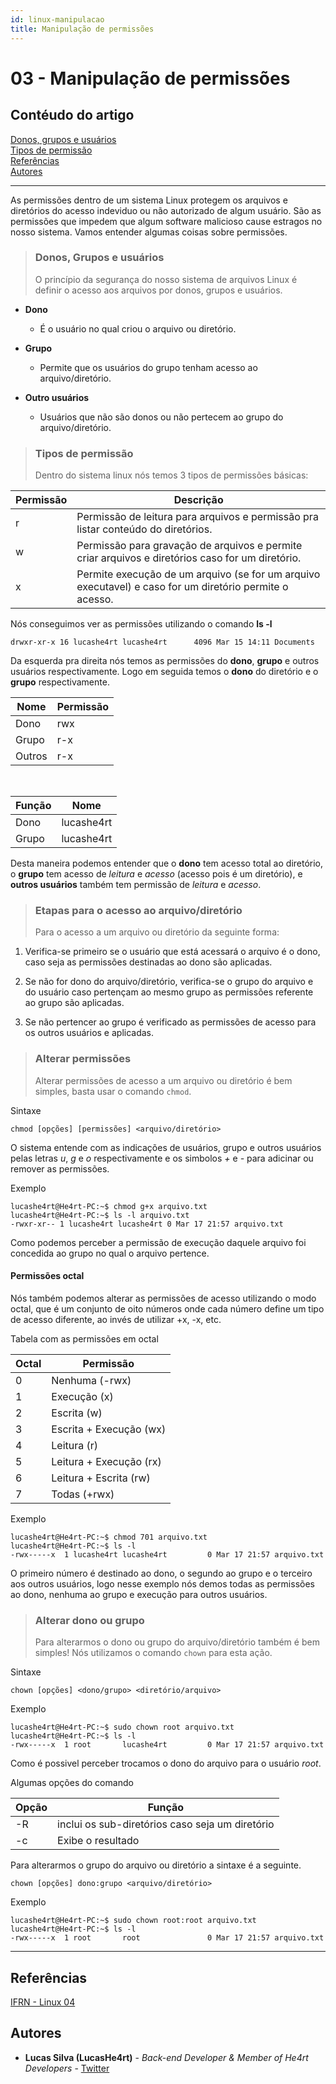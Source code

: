 ```yaml
---
id: linux-manipulacao
title: Manipulação de permissões
---
```


# 03 - Manipulação de permissões

## Contéudo do artigo

[Donos, grupos e usuários](#donos)<br>
[Tipos de permissão]()<br>
[Referências](#Referências)<br>
[Autores](#Autores)

---

As permissões dentro de um sistema Linux protegem os arquivos e diretórios do acesso indeviduo ou não autorizado de algum usuário. São as permissões que impedem que algum software malicioso cause estragos no nosso sistema. Vamos entender algumas coisas sobre permissões.

> ### <span id="donos"> Donos, Grupos e usuários </span>
>
> O princípio da segurança do nosso sistema de arquivos Linux é definir o acesso aos arquivos por donos, grupos e usuários.

- **Dono**

  - É o usuário no qual criou o arquivo ou diretório.

- **Grupo**

  - Permite que os usuários do grupo tenham acesso ao arquivo/diretório.

- **Outro usuários**
  - Usuários que não são donos ou não pertecem ao grupo do arquivo/diretório.

> ### Tipos de permissão
>
> Dentro do sistema linux nós temos 3 tipos de permissões básicas:

| Permissão | Descrição                                                                                               |
| --------- | ------------------------------------------------------------------------------------------------------- |
| r         | Permissão de leitura para arquivos e permissão pra listar conteúdo do diretórios.                       |
| w         | Permissão para gravação de arquivos e permite criar arquivos e diretórios caso for um diretório.        |
| x         | Permite execução de um arquivo (se for um arquivo executavel) e caso for um diretório permite o acesso. |

Nós conseguimos ver as permissões utilizando o comando **ls -l**

```console
drwxr-xr-x 16 lucashe4rt lucashe4rt      4096 Mar 15 14:11 Documents
```

Da esquerda pra direita nós temos as permissões do **dono**, **grupo** e outros usuários respectivamente. Logo em seguida temos o **dono** do diretório e o **grupo** respectivamente.

| Nome   | Permissão |
| ------ | --------- |
| Dono   | rwx       |
| Grupo  | r-x       |
| Outros | r-x       |

<br>

| Função | Nome       |
| ------ | ---------- |
| Dono   | lucashe4rt |
| Grupo  | lucashe4rt |

Desta maneira podemos entender que o **dono** tem acesso total ao diretório, o **grupo** tem acesso de _leitura_ e _acesso_ (acesso pois é um diretório), e **outros usuários** também tem permissão de _leitura_ e _acesso_.

> ### Etapas para o acesso ao arquivo/diretório
>
> Para o acesso a um arquivo ou diretório da seguinte forma:

1. Verifica-se primeiro se o usuário que está acessará o arquivo é o dono, caso seja as permissões destinadas ao dono são aplicadas.

2. Se não for dono do arquivo/diretório, verifica-se o grupo do arquivo e do usuário caso pertençam ao mesmo grupo as permissões referente ao grupo são aplicadas.

3. Se não pertencer ao grupo é verificado as permissões de acesso para os outros usuários e aplicadas.

> ### Alterar permissões
>
> Alterar permissões de acesso a um arquivo ou diretório é bem simples, basta usar o comando `chmod`.

Sintaxe

```console
chmod [opções] [permissões] <arquivo/diretório>
```

O sistema entende com as indicações de usuários, grupo e outros usuários pelas letras _u_, _g_ e _o_ respectivamente e os simbolos _+_ e _-_ para adicinar ou remover as permissões.

Exemplo

```console
lucashe4rt@He4rt-PC:~$ chmod g+x arquivo.txt
lucashe4rt@He4rt-PC:~$ ls -l arquivo.txt
-rwxr-xr-- 1 lucashe4rt lucashe4rt 0 Mar 17 21:57 arquivo.txt
```

Como podemos perceber a permissão de execução daquele arquivo foi concedida ao grupo no qual o arquivo pertence.

#### Permissões octal

Nós também podemos alterar as permissões de acesso utilizando o modo octal, que é um conjunto de oito números onde cada número define um tipo de acesso diferente, ao invés de utilizar +x, -x, etc.

Tabela com as permissões em octal

| Octal | Permissão               |
| ----- | ----------------------- |
| 0     | Nenhuma (-rwx)          |
| 1     | Execução (x)            |
| 2     | Escrita (w)             |
| 3     | Escrita + Execução (wx) |
| 4     | Leitura (r)             |
| 5     | Leitura + Execução (rx) |
| 6     | Leitura + Escrita (rw)  |
| 7     | Todas (+rwx)            |

Exemplo

```console
lucashe4rt@He4rt-PC:~$ chmod 701 arquivo.txt
lucashe4rt@He4rt-PC:~$ ls -l
-rwx-----x  1 lucashe4rt lucashe4rt         0 Mar 17 21:57 arquivo.txt
```

O primeiro número é destinado ao dono, o segundo ao grupo e o terceiro aos outros usuários, logo nesse exemplo nós demos todas as permissões ao dono, nenhuma ao grupo e execução para outros usuários.

> ### Alterar dono ou grupo
>
> Para alterarmos o dono ou grupo do arquivo/diretório também é bem simples! Nós utilizamos o comando `chown` para esta ação.

Sintaxe

```console
chown [opções] <dono/grupo> <diretório/arquivo>
```

Exemplo

```console
lucashe4rt@He4rt-PC:~$ sudo chown root arquivo.txt
lucashe4rt@He4rt-PC:~$ ls -l
-rwx-----x  1 root       lucashe4rt         0 Mar 17 21:57 arquivo.txt
```

Como é possivel perceber trocamos o dono do arquivo para o usuário _root_.

Algumas opções do comando

| Opção | Função                                          |
| ----- | ----------------------------------------------- |
| -R    | inclui os sub-diretórios caso seja um diretório |
| -c    | Exibe o resultado                               |

Para alterarmos o grupo do arquivo ou diretório a sintaxe é a seguinte.

```console
chown [opções] dono:grupo <arquivo/diretório>
```

Exemplo

```console
lucashe4rt@He4rt-PC:~$ sudo chown root:root arquivo.txt
lucashe4rt@He4rt-PC:~$ ls -l
-rwx-----x  1 root       root               0 Mar 17 21:57 arquivo.txt
```

---

## Referências

[IFRN - Linux 04](https://docente.ifrn.edu.br/filiperaulino/disciplinas/introducao-a-sistemas-abertos/aulas/)

## Autores

- **Lucas Silva (LucasHe4rt)** - _Back-end Developer & Member of He4rt Developers_ - [Twitter](https://twitter.com/lucashe4rt)
